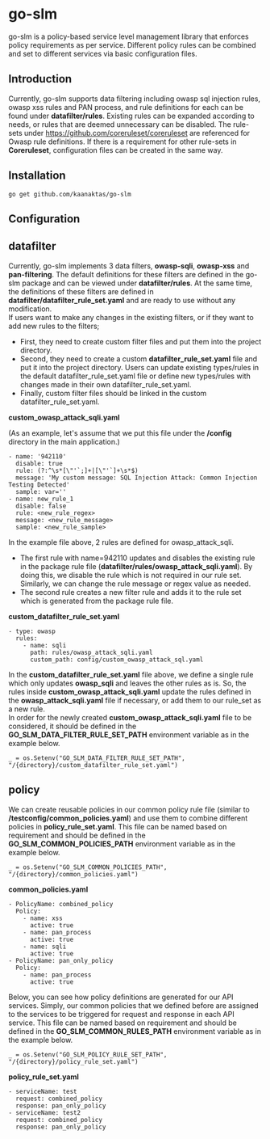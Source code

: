 # go-slm

go-slm is a policy-based service level management library that enforces policy requirements as per service. Different policy rules can be combined 
and set to different services via basic configuration files.

Introduction
------------

Currently, go-slm supports data filtering including owasp sql injection rules, owasp xss rules and PAN process, and rule definitions for each can be found under **datafilter/rules**. 
Existing rules can be expanded according to needs, or rules that are deemed unnecessary can be disabled.
The rule-sets under https://github.com/coreruleset/coreruleset are referenced for Owasp rule definitions. 
If there is a requirement for other rule-sets in **Coreruleset**, configuration files can be created in the same way.

Installation
-------------

`go get github.com/kaanaktas/go-slm`

Configuration
-------------

## datafilter

Currently, go-slm implements 3 data filters, **owasp-sqli**, **owasp-xss** and **pan-filtering**. The default definitions for these filters are defined in the go-slm package 
and can be viewed under **datafilter/rules**. At the same time, the definitions of these filters are defined in **datafilter/datafilter_rule_set.yaml** and are ready to use without any modification.<br/>
If users want to make any changes in the existing filters, or if they want to add new rules to the filters;
* First, they need to create custom filter files and put them into the project directory. 
* Second, they need to create a custom **datafilter_rule_set.yaml** file and put it into the project directory. Users can update existing types/rules in the default datafilter_rule_set.yaml file 
or define new types/rules with changes made in their own datafilter_rule_set.yaml.
* Finally, custom filter files should be linked in the custom datafilter_rule_set.yaml. 

**custom_owasp_attack_sqli.yaml**

(As an example, let's assume that we put this file under the **/config** directory in the main application.)

```
- name: '942110'
  disable: true
  rule: (?:^\s*[\"'`;]+|[\"'`]+\s*$)
  message: 'My custom message: SQL Injection Attack: Common Injection Testing Detected'
  sample: var=''
- name: new_rule_1
  disable: false
  rule: <new_rule_regex>
  message: <new_rule_message>
  sample: <new_rule_sample>
```

In the example file above, 2 rules are defined for owasp_attack_sqli. 
* The first rule with name=942110 updates and disables the existing rule in the package rule file (**datafilter/rules/owasp_attack_sqli.yaml**). 
By doing this, we disable the rule which is not required in our rule set. Similarly, we can change the rule message or regex value as needed.
* The second rule creates a new filter rule and adds it to the rule set which is generated from the package rule file.


**custom_datafilter_rule_set.yaml**

```
- type: owasp
  rules:
    - name: sqli
      path: rules/owasp_attack_sqli.yaml
      custom_path: config/custom_owasp_attack_sql.yaml
```

In the **custom_datafilter_rule_set.yaml** file above, we define a single rule which only updates **owasp_sqli** and leaves the other rules as is.
So, the rules inside **custom_owasp_attack_sqli.yaml** update the rules defined in the **owasp_attack_sqli.yaml** file if necessary, or add them to our rule_set as a new rule.</br>
In order for the newly created **custom_owasp_attack_sqli.yaml** file to be considered, it should be defined in the **GO_SLM_DATA_FILTER_RULE_SET_PATH** environment variable as in the example below.

`_ = os.Setenv("GO_SLM_DATA_FILTER_RULE_SET_PATH", "/{directory}/custom_datafilter_rule_set.yaml")
`
## policy

We can create reusable policies in our common policy rule file (similar to **/testconfig/common_policies.yaml**) and use them 
to combine different policies in **policy_rule_set.yaml**. This file can be named based on requirement and should be defined in the **GO_SLM_COMMON_POLICIES_PATH**
environment variable as in the example below. 

`_ = os.Setenv("GO_SLM_COMMON_POLICIES_PATH", "/{directory}/common_policies.yaml")
`

**common_policies.yaml**

```
- PolicyName: combined_policy
  Policy:
    - name: xss
      active: true
    - name: pan_process
      active: true
    - name: sqli
      active: true
- PolicyName: pan_only_policy
  Policy:
    - name: pan_process
      active: true
```

Below, you can see how policy definitions are generated for our API services. Simply, our common policies that we defined 
before are assigned to the services to be triggered for request and response in each API service.
This file can be named based on requirement and should be defined in the **GO_SLM_COMMON_RULES_PATH**
environment variable as in the example below.

`_ = os.Setenv("GO_SLM_POLICY_RULE_SET_PATH", "/{directory}/policy_rule_set.yaml")
`

**policy_rule_set.yaml**


```
- serviceName: test
  request: combined_policy
  response: pan_only_policy
- serviceName: test2
  request: combined_policy
  response: pan_only_policy
```

